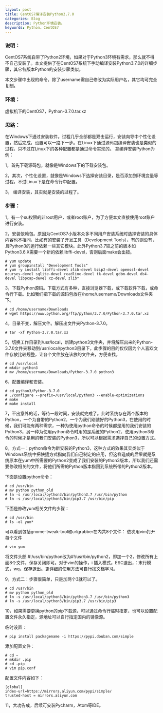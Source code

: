 ```yaml
---
layout: post
title: CentOS7编译安装Python3.7.0
categories: Blog
description: Python环境安装。
keywords: Python，CentOS7
---
```


### 说明：
CentOS7系统自带了Python2环境，如果对于Python3环境有需求，那么就不得不自己安装了。本文提供了在CentOS7系统下手动编译安装Python3.7.0的详细步骤，其它各版本Python的安装步骤类似。

本文步骤中出现的命令，除了username需自己修改为实际用户名，其它均可完全复制。

### 环境：
虚拟机下的CentOS7，Python-3.7.0.tar.xz

### 思路：
在Windows下通过安装软件，过程几乎全部都是双击运行，安装向导中个性化设置，然后完成，设置可以一路下一步。在Linux下通过源码包编译安装也是类似的过程，只不过在Linux下的各种配置都是通过命令实现的。
拿编译安装Python为例：

1，首先下载源码包，就像是Windows下的下载安装包。

2，其次，个性化设置，就像是Windows下选择安装目录，是否添加到环境变量等过程，不过Linux下是在命令行中配置。

3， 编译安装，其实就是安装的过程了。

### 步骤：
1，有一个su权限的非root用户，或者root账户，为了方便本文直接使用root账户进行安装。

2，安装依赖包。原因为CentOS7小版本众多不同用户安装系统时选择安装的具体内容也不相同，比如有的安装了开发工具（Development Tools），有的则没有，且Python3的运行依赖一些其它模块。此外Python3.7较之前的版本如Python3.6.X需要一个新的依赖libffi-devel，否则后面make会出错。
```
# yum update
# yum groupinstall "Development Tools"
# yum -y install libffi-devel zlib-devel bzip2-devel openssl-devel ncurses-devel sqlite-devel readline-devel tk-devel gdbm-devel db4-devel libpcap-devel xz-devel zlib*
```

3，下载Python源码。下载方式有多种，直接浏览器下载，或下载软件下载，或命令行下载。比如我们把下载的源码包放在/home/username/Downloads文件夹下。
```
# cd /home/username/Downloads
# wget https://www.python.org/ftp/python/3.7.0/Python-3.7.0.tar.xz
```

4，目录不变，解压文件。解压出文件夹Python-3.7.0。
```
# tar -xf Python-3.7.0.tar.xz
```

5，切换工作目录到/usr/local，新建python3文件夹，并将解压出来的Python-3.7.0文件夹移动到/usr/local/python3目录下，此步骤的目的仅仅因为个人喜欢文件存放比较规整，让各个文件放在该放的文件夹，方便查找。
```
# cd /usr/local
# mkdir python3
# mv /home/username/Downloads/Python-3.7.0 python3
```

6，配置编译和安装。
```
# cd python3/Python-3.7.0
# ./configure --prefix=/usr/local/python3 --enable-optimizations
# make
# make install
```

7，不出意外的话，等待一段时间，安装就完成了。此时系统存在两个版本的Python，一个为自带的Python2，一个为我们刚装好的Python3，在使用的时候，我们可能有两种需求，一种为使用python命令的时候都是用的我们安装的Python3，另一种为使用python命令时用的是系统的Python2，使用python3命令的时候才是用的我们安装的Python3，所以可以根据需求选择自己的设置方式。

8，方式一：python命令为新安装的Python3，这种方式的效果其实类似于Windows系统中把快捷方式指向我们自己制定的应用，但这样造成的后果就是系统原本在yum中所需要的Python2变成了我们安装的Python3版本，所以我们还需要修改相关的文件，将他们所需的Python版本指回到系统所带的Python2版本。

下面是设置python命令：
```
# cd /usr/bin
# mv python python_old
# ln -s /usr/local/python3/bin/python3.7 /usr/bin/python
# ln -s /usr/local/python3/bin/pip3.7 /usr/bin/pip
```

下面是修改yum相关文件的步骤：
```
# cd /usr/bin
# ls -ol yum*
```
可以看到包括gnome-tweak-tool和urlgrabber在内共8个文件：
依次用vim打开每个文件
```
# vim yum
```

将文件头部 #!/usr/bin/python改为#!/usr/bin/python2，即加一个2，修改所有上面8个文件，保存关闭即可。对于vim的操作，i 插入模式，ESC退出，：末行模式，wq，保存退出。更详细的使用方法可自行找文档学习。

9，方式二：步骤很简单，只是加两个3就可以了。
```
# cd /usr/bin
# mv python python_old
# ln -s /usr/local/python3/bin/python3.7 /usr/bin/python3
# ln -s /usr/local/python3/bin/pip3.7 /usr/bin/pip3
```

10，如果需要更换python的pip下载源，可以通过命令行临时指定，也可以设置配置文件永久指定，源地址可以自行指定国内的镜像源。

临时设置：
```
# pip install packagename -i https://pypi.douban.com/simple
```
添加配置文件：
```
# cd ~
# mkdir .pip
# cd .pip
# vim pip.conf
```
配置文件内容如下：
```
[global]
index-url=https://mirrors.aliyun.com/pypi/simple/
trusted-host = mirrors.aliyun.com
```
11，大功告成，后续可安装Pycharm，Atom等IDE。
